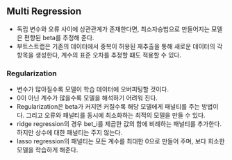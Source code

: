 ## Multi Regression
- 독립 변수와 오류 사이에 상관관계가 존재한다면, 최소자승법으로 만들어지는 모델은 편향된 beta를 추정해 준다.
- 부트스트랩은 기존의 데이터에서 중복이 허용된 재추출을 통해 새로운 데이터의 각 항목을 생성한다, 계수의 표준 오차를 추정할 떄도 적용할 수 있다.

### Regularization
- 변수가 많아질수록 모델이 학습 데이터에 오버피팅할 것이다.
- 0이 아닌 계수가 많을수록 모델을 해석하기 어려워 진다.
- Regularization은 beta가 커지면 커질수록 해당 모델에게 패널티를 주는 방법이다. 그리고 오류와 패널티를 동시에 최소화하는 최적의 모델을 만들 수 있다.
- ridge regression의 경우 bet_i를 제곱한 값의 합에 비례하는 패널티를 추가한다. 하지만 상수에 대한 패널티는 주지 않는다.
- lasso regression의 패널티는 모든 계수를 최대한 0으로 만들어 주며, 보다 희소한 모델을 학습하게 해준다.
